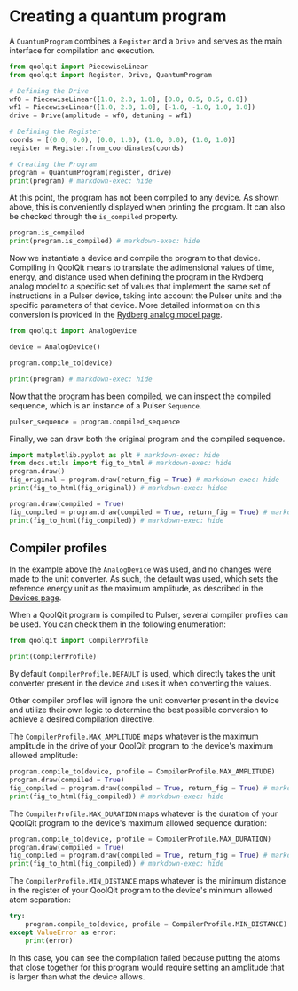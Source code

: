 # Creating a quantum program

A `QuantumProgram` combines a `Register` and a `Drive` and serves as the main interface for compilation and execution.

```python exec="on" source="material-block" result="json" session="drives"
from qoolqit import PiecewiseLinear
from qoolqit import Register, Drive, QuantumProgram

# Defining the Drive
wf0 = PiecewiseLinear([1.0, 2.0, 1.0], [0.0, 0.5, 0.5, 0.0])
wf1 = PiecewiseLinear([1.0, 2.0, 1.0], [-1.0, -1.0, 1.0, 1.0])
drive = Drive(amplitude = wf0, detuning = wf1)

# Defining the Register
coords = [(0.0, 0.0), (0.0, 1.0), (1.0, 0.0), (1.0, 1.0)]
register = Register.from_coordinates(coords)

# Creating the Program
program = QuantumProgram(register, drive)
print(program) # markdown-exec: hide
```

At this point, the program has not been compiled to any device. As shown above, this is conveniently displayed
when printing the program. It can also be checked through the `is_compiled` property.

```python exec="on" source="material-block" result="json" session="drives"
program.is_compiled
print(program.is_compiled) # markdown-exec: hide
```

Now we instantiate a device and compile the program to that device. Compiling in QoolQit means to translate the adimensional values of time, energy, and distance used when defining the program in the Rydberg analog model to a specific set of values that implement the same set of instructions in a Pulser device, taking into account the Pulser units and the specific parameters of that device. More detailed information on this conversion is provided in the [Rydberg analog model page](../theory/rydberg_model.md).

```python exec="on" source="material-block" result="json" session="drives"
from qoolqit import AnalogDevice

device = AnalogDevice()

program.compile_to(device)

print(program) # markdown-exec: hide
```

Now that the program has been compiled, we can inspect the compiled sequence, which is an instance of a Pulser `Sequence`.

```python exec="on" source="material-block" html="1" session="drives"
pulser_sequence = program.compiled_sequence
```

Finally, we can draw both the original program and the compiled sequence.

```python exec="on" source="material-block" html="1" session="drives"
import matplotlib.pyplot as plt # markdown-exec: hide
from docs.utils import fig_to_html # markdown-exec: hide
program.draw()
fig_original = program.draw(return_fig = True) # markdown-exec: hide
print(fig_to_html(fig_original)) # markdown-exec: hidee
```

```python exec="on" source="material-block" html="1" session="drives"
program.draw(compiled = True)
fig_compiled = program.draw(compiled = True, return_fig = True) # markdown-exec: hide
print(fig_to_html(fig_compiled)) # markdown-exec: hide
```

## Compiler profiles

In the example above the `AnalogDevice` was used, and no changes were made to the unit converter. As such, the default was used, which sets the reference energy unit as the maximum amplitude, as described in the [Devices page](devices.md).

When a QoolQit program is compiled to Pulser, several compiler profiles can be used. You can check them in the following enumeration:

```python exec="on" source="material-block" result="json" session="drives"
from qoolqit import CompilerProfile

print(CompilerProfile)
```

By default `CompilerProfile.DEFAULT` is used, which directly takes the unit converter present in the device and uses it when converting the values.

Other compiler profiles will ignore the unit converter present in the device and utilize their own logic to determine the best possible conversion to achieve a desired compilation directive.

The `CompilerProfile.MAX_AMPLITUDE` maps whatever is the maximum amplitude in the drive of your QoolQit program to the device's maximum allowed amplitude:
```python exec="on" source="material-block" html="1" session="drives"
program.compile_to(device, profile = CompilerProfile.MAX_AMPLITUDE)
program.draw(compiled = True)
fig_compiled = program.draw(compiled = True, return_fig = True) # markdown-exec: hide
print(fig_to_html(fig_compiled)) # markdown-exec: hide
```

The `CompilerProfile.MAX_DURATION` maps whatever is the duration of your QoolQit program to the device's maximum allowed sequence duration:
```python exec="on" source="material-block" html="1" session="drives"
program.compile_to(device, profile = CompilerProfile.MAX_DURATION)
program.draw(compiled = True)
fig_compiled = program.draw(compiled = True, return_fig = True) # markdown-exec: hide
print(fig_to_html(fig_compiled)) # markdown-exec: hide
```

The `CompilerProfile.MIN_DISTANCE` maps whatever is the minimum distance in the register of your QoolQit program to the device's minimum allowed atom separation:
```python exec="on" source="material-block" result="json" session="drives"
try:
    program.compile_to(device, profile = CompilerProfile.MIN_DISTANCE)
except ValueError as error:
    print(error)
```

In this case, you can see the compilation failed because putting the atoms that close together for this program would require setting an amplitude that is larger than what the device allows.
